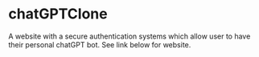 # chatGPTClone

A website with a secure authentication systems which allow user to have their personal chatGPT bot. See link below for website.
